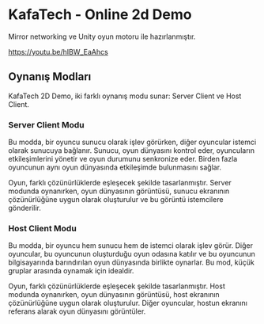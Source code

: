 # KafaTech - Online 2d Demo
Mirror networking ve Unity oyun motoru ile hazırlanmıştır.

https://youtu.be/hIBW_EaAhcs

## Oynanış Modları

KafaTech 2D Demo, iki farklı oynanış modu sunar: Server Client ve Host Client.

### Server Client Modu

Bu modda, bir oyuncu sunucu olarak işlev görürken, diğer oyuncular istemci olarak sunucuya bağlanır. Sunucu, oyun dünyasını kontrol eder, oyuncuların etkileşimlerini yönetir ve oyun durumunu senkronize eder. Birden fazla oyuncunun aynı oyun dünyasında etkileşimde bulunmasını sağlar.

Oyun, farklı çözünürlüklerde eşleşecek şekilde tasarlanmıştır. Server modunda oynanırken, oyun dünyasının görüntüsü, sunucu ekranının çözünürlüğüne uygun olarak oluşturulur ve bu görüntü istemcilere gönderilir.

### Host Client Modu

Bu modda, bir oyuncu hem sunucu hem de istemci olarak işlev görür. Diğer oyuncular, bu oyuncunun oluşturduğu oyun odasına katılır ve bu oyuncunun bilgisayarında barındırılan oyun dünyasında birlikte oynarlar. Bu mod, küçük gruplar arasında oynamak için idealdir.

Oyun, farklı çözünürlüklerde eşleşecek şekilde tasarlanmıştır. Host modunda oynanırken, oyun dünyasının görüntüsü, host ekranının çözünürlüğüne uygun olarak oluşturulur. Diğer oyuncular, hostun ekranını referans alarak oyun dünyasını görüntüler.


